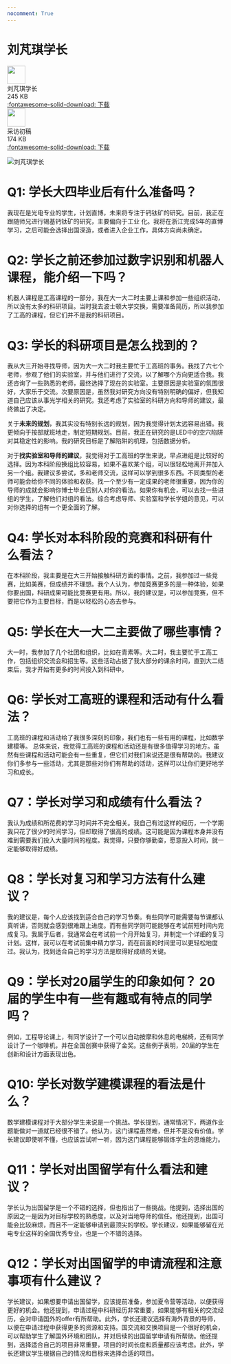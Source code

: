 ```yaml
---
nocomment: True
---
```


# 刘芃琪学长

<div class="card file-block" markdown="1">
<div class="file-icon"><img src="https://zjuacee.blob.core.windows.net/zju-acee/pdf.svg" style="height: 3em;"></div>
<div class="file-body">
<div class="file-title">刘芃琪学长</div>
<div class="file-meta">245 KB</div>
</div>
<a class="down-button" target="_blank" href="https://zjuacee.blob.core.windows.net/zju-acee/PengqiLiu.pdf" markdown="1">:fontawesome-solid-download: 下载</a>
</div>

<div class="card file-block" markdown="1">
<div class="file-icon"><img src="https://zjuacee.blob.core.windows.net/zju-acee/pdf.svg" style="height: 3em;"></div>
<div class="file-body">
<div class="file-title">采访初稿</div>
<div class="file-meta">174 KB</div>
</div>
<a class="down-button" target="_blank" href="https://zjuacee.blob.core.windows.net/zju-acee/PengqiLiuDraft.pdf" markdown="1">:fontawesome-solid-download: 下载</a>
</div>

![刘芃琪学长](https://zjuacee.blob.core.windows.net/zju-acee/PengqiLiu.png)

# Q1: 学长大四毕业后有什么准备吗？

我现在是光电专业的学生，计划直博，未来将专注于钙钛矿的研究。目前，我正在跟随师兄进行锡基钙钛矿的研究，主要偏向于工业	化。我将在浙江完成5年的直博学习，之后可能会选择出国深造，或者进入企业工作，具体方向尚未确定。 

# Q2: 学长之前还参加过数字识别和机器人课程，能介绍一下吗？

机器人课程是工高课程的一部分，我在大一大二时主要上课和参加一些组织活动，所以没有太多的科研项目。当时我去波士顿大学交换，需要准备简历，所以我参加了工高的课程，但它们并不是我的科研项目。

# Q3: 学长的科研项目是怎么找到的？

我从大三开始寻找导师，因为大一大二时我主要忙于工高班的事务。我找了六七个老师，参观了他们的实验室，并与他们进行了交流，以了解哪个方向更适合我。我还咨询了一些熟悉的老师，最终选择了现在的实验室。主要原因是实验室的氛围很好，大家乐于交流。次要原因是，虽然我对研究方向没有特别明确的偏好，但我知道自己应该从事光学相关的研究。我还考虑了实验室的科研方向和导师的建议，最终做出了决定。

关于**未来的规划**，我其实没有特别长远的规划，因为我觉得计划太远容易出错。我更倾向于按部就班地走，制定短期规划。目前，我正在研究的是LED中的空穴陷阱对其稳定性的影响。我的研究目标是了解陷阱的机理，包括数据分析。

对于**找实验室和导师的建议**，我觉得对于工高班的学生来说，早点进组是比较好的选择。因为本科阶段换组比较容易，如果不喜欢某个组，可以很轻松地离开并加入另一个组。我建议多尝试，多和老师交流，这样可以学到很多东西。不同类型的老师可能会给你不同的体验和收获。找一个至少有一定成果的老师很重要，因为你的导师的成就会影响你博士毕业后别人对你的看法。如果你有机会，可以去找一些进组的学生，了解他们对组的看法。综合考虑导师、实验室和学长学姐的意见，可以对你选择的组有一个更全面的了解。

# Q4: 学长对本科阶段的竞赛和科研有什么看法？
在本科阶段，我主要是在大三开始接触科研方面的事情。之前，我参加过一些竞赛，比如美赛，但成绩并不理想。我个人认为，参加竞赛更多的是一种体验，如果你要出国，科研成果可能比竞赛更有用。所以，我的建议是，可以参加竞赛，但不要把它作为主要目标，而是以轻松的心态去参与。

# Q5: 学长在大一大二主要做了哪些事情？
大一时，我参加了几个社团和组织，比如在青素等。大二时，我主要忙于工高工作，包括组织交流会和招生等。这些活动占据了我大部分的课余时间，直到大二结束后，我才开始有更多的时间投入到科研中。

# Q6: 学长对工高班的课程和活动有什么看法？
工高班的课程和活动给了我很多深刻的印象，我们也有一些有用的课程，比如数学建模等。
总体来说，我觉得工高班的课程和活动还是有很多值得学习的地方。虽然有些课程和活动可能会有一些重复，但它们对我们来说还是很有帮助的。我建议你们多参与一些活动，尤其是那些对你们有帮助的活动，这样可以让你们更好地学习和成长。

#  Q7：学长对学习和成绩有什么看法？

 我认为成绩和所花费的学习时间并不完全相关。我自己有过这样的经历，一个学期我只花了很少的时间学习，但却取得了很高的成绩。这可能是因为课程本身并没有难到需要我们投入大量时间的程度。我觉得，只要你够勤奋，愿意投入时间，就一定能够取得好成绩。

# Q8：学长对复习和学习方法有什么建议？

 我的建议是，每个人应该找到适合自己的学习节奏。有些同学可能需要每节课都认真听讲，否则就会感到很难跟上进度。而有些同学则可能能够在考试前短时间内完成复习。我属于后者，我通常会在考试前一个月开始复习，并制定一个详细的复习计划。这样，我可以在考试前集中精力学习，而在前面的时间里可以更轻松地度过。我认为，找到适合自己的学习方法是取得好成绩的关键。

# Q9：学长对20届学生的印象如何？ 20届的学生中有一些有趣或有特点的同学吗？

例如，工程导论课上，有同学设计了一个可以自动按摩和休息的电梯椅，还有同学设计了一个咖啡机，并在全国创赛中获得了金奖。这些例子表明，20届的学生在创新和设计方面表现出色。

# Q10: 学长对数学建模课程的看法是什么？ 

数学建模课程对于大部分学生来说是一个挑战。学长提到，通常情况下，两道作业题能做对一道就已经很不错了。他认为，这门课程虽然难，但并不是没有价值。学长建议即使听不懂，也应该尝试听一听，因为这门课程能够锻炼学生的思维能力。

# Q11：学长对出国留学有什么看法和建议？

 学长认为出国留学是一个不错的选择，但也指出了一些挑战。他提到，选择出国的原因之一是因为对目标学校的熟悉度，以及对当地导师的信任。他还提到，出国可能会比较麻烦，而且不一定能够申请到最顶尖的学校。学长建议，如果能够留在光电专业这样的全国优秀专业，也是一个不错的选择。

# Q12：学长对出国留学的申请流程和注意事项有什么建议？

学长建议，如果想要申请出国留学，应该提前准备，参加夏令营等活动，以便获得更好的机会。他还提到，申请过程中科研经历非常重要，如果能够有相关的交流经历，会对申请国外的offer有所帮助。此外，学长还建议选择有海外背景的导师，以便在申请过程中获得更多的资源和支持。国交流和交换项目是一个很好的机会，可以帮助学生了解国外环境和团队，并对后续的出国留学申请有所帮助。他还提到，选择适合自己的项目非常重要，项目的时间长度和质量都应该考虑。此外，学长还建议学生根据自己的情况和目标来选择合适的项目。

